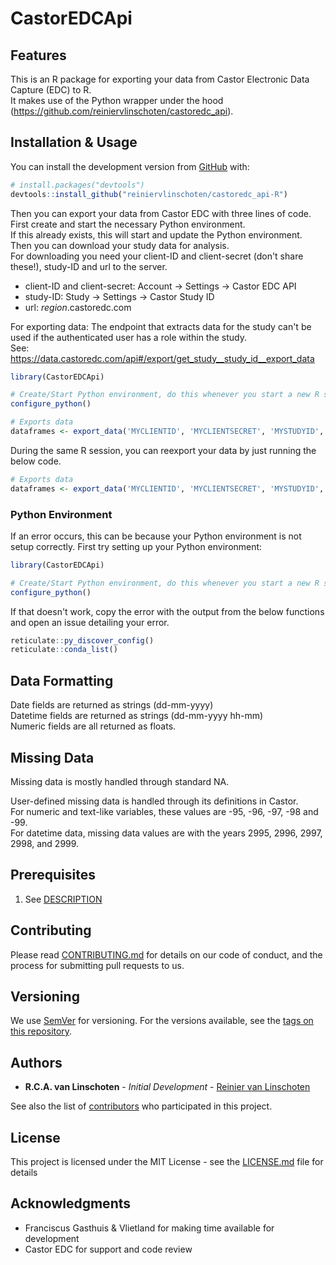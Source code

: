# CastorEDCApi

## Features

This is an R package for exporting your data from Castor Electronic Data Capture (EDC) to R.  
It makes use of the Python wrapper under the hood (https://github.com/reiniervlinschoten/castoredc_api).

## Installation & Usage

<!---

You can install the released version of CastorEDCApi from [CRAN](https://CRAN.R-project.org) with:

```r
install.packages("CastorEDCApi")
```
-->

You can install the development version from [GitHub](https://github.com/) with:

```r
# install.packages("devtools")
devtools::install_github("reiniervlinschoten/castoredc_api-R")
```

Then you can export your data from Castor EDC with three lines of code.  
First create and start the necessary Python environment.  
If this already exists, this will start and update the Python environment.  
Then you can download your study data for analysis.  
For downloading you need your client-ID and client-secret (don't share these!), study-ID and url to the server.
* client-ID and client-secret: Account -> Settings -> Castor EDC API
* study-ID: Study -> Settings -> Castor Study ID
* url: *region*.castoredc.com

For exporting data: The endpoint that extracts data for the study can't be used if the authenticated user has a role within the study.  
See: https://data.castoredc.com/api#/export/get_study__study_id__export_data

```r
library(CastorEDCApi)

# Create/Start Python environment, do this whenever you start a new R session
configure_python()

# Exports data
dataframes <- export_data('MYCLIENTID', 'MYCLIENTSECRET', 'MYSTUDYID', 'data.castoredc.com')
```

During the same R session, you can reexport your data by just running the below code.

```r
# Exports data
dataframes <- export_data('MYCLIENTID', 'MYCLIENTSECRET', 'MYSTUDYID', 'data.castoredc.com')
```

### Python Environment
If an error occurs, this can be because your Python environment is not setup correctly. 
First try setting up your Python environment:

```r
library(CastorEDCApi)

# Create/Start Python environment, do this whenever you start a new R session
configure_python()
```

If that doesn't work, copy the error with the output from the below functions and open an issue detailing your error.

```r
reticulate::py_discover_config()
reticulate::conda_list()
```

## Data Formatting
Date fields are returned as strings (dd-mm-yyyy)  
Datetime fields are returned as strings (dd-mm-yyyy hh-mm)  
Numeric fields are all returned as floats.

## Missing Data
Missing data is mostly handled through standard NA.

User-defined missing data is handled through its definitions in Castor.  
For numeric and text-like variables, these values are -95, -96, -97, -98 and -99.  
For datetime data, missing data values are with the years 2995, 2996, 2997, 2998, and 2999.  

## Prerequisites

1. See [DESCRIPTION](DESCRIPTION)

## Contributing

Please read [CONTRIBUTING.md](CONTRIBUTING.md) for details on our code of conduct, and the process for submitting pull requests to us.

## Versioning

We use [SemVer](https://semver.org/) for versioning. For the versions available, see the [tags on this repository](https://github.com/reiniervlinschoten/castoredc_api-R/tags). 

## Authors

* **R.C.A. van Linschoten** - *Initial Development* - [Reinier van Linschoten](https://github.com/reiniervlinschoten)

See also the list of [contributors](https://github.com/reiniervlinschoten/castoredc_api-R/contributors) who participated in this project.

## License

This project is licensed under the MIT License - see the [LICENSE.md](LICENSE.md) file for details

## Acknowledgments

* Franciscus Gasthuis & Vlietland for making time available for development  
* Castor EDC for support and code review

